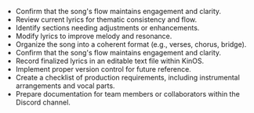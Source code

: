 - Confirm that the song's flow maintains engagement and clarity. 
- Review current lyrics for thematic consistency and flow.
- Identify sections needing adjustments or enhancements.
- Modify lyrics to improve melody and resonance.
- Organize the song into a coherent format (e.g., verses, chorus, bridge).
- Confirm that the song's flow maintains engagement and clarity.
- Record finalized lyrics in an editable text file within KinOS.
- Implement proper version control for future reference.
- Create a checklist of production requirements, including instrumental arrangements and vocal parts.
- Prepare documentation for team members or collaborators within the Discord channel.